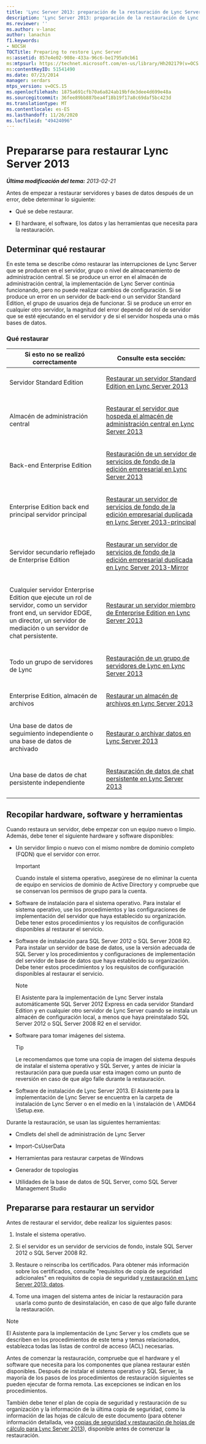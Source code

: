 ```yaml
---
title: 'Lync Server 2013: preparación de la restauración de Lync Server'
description: 'Lync Server 2013: preparación de la restauración de Lync Server.'
ms.reviewer: ''
ms.author: v-lanac
author: lanachin
f1.keywords:
- NOCSH
TOCTitle: Preparing to restore Lync Server
ms:assetid: 857e4e02-908e-433a-96c6-be1795a9cb61
ms:mtpsurl: https://technet.microsoft.com/en-us/library/Hh202179(v=OCS.15)
ms:contentKeyID: 51541490
ms.date: 07/23/2014
manager: serdars
mtps_version: v=OCS.15
ms.openlocfilehash: 1875a691cfb70a6a824ab19bfde3dee4d699e48a
ms.sourcegitcommit: 36fee89bb887bea4f18b19f17a8c69daf5bc423d
ms.translationtype: MT
ms.contentlocale: es-ES
ms.lasthandoff: 11/26/2020
ms.locfileid: "49424096"
---
```

# <a name="preparing-to-restore-lync-server-2013"></a>Prepararse para restaurar Lync Server 2013

<div data-xmlns="http://www.w3.org/1999/xhtml">

<div class="topic" data-xmlns="http://www.w3.org/1999/xhtml" data-msxsl="urn:schemas-microsoft-com:xslt" data-cs="https://msdn.microsoft.com/">

<div data-asp="https://msdn2.microsoft.com/asp">



</div>

<div id="mainSection">

<div id="mainBody">

<span> </span>

_**Última modificación del tema:** 2013-02-21_

Antes de empezar a restaurar servidores y bases de datos después de un error, debe determinar lo siguiente:

  - Qué se debe restaurar.

  - El hardware, el software, los datos y las herramientas que necesita para la restauración.

<div>

## <a name="determining-what-to-restore"></a>Determinar qué restaurar

En este tema se describe cómo restaurar las interrupciones de Lync Server que se producen en el servidor, grupo o nivel de almacenamiento de administración central. Si se produce un error en el almacén de administración central, la implementación de Lync Server continúa funcionando, pero no puede realizar cambios de configuración. Si se produce un error en un servidor de back-end o un servidor Standard Edition, el grupo de usuarios deja de funcionar. Si se produce un error en cualquier otro servidor, la magnitud del error depende del rol de servidor que se esté ejecutando en el servidor y de si el servidor hospeda una o más bases de datos.

### <a name="what-to-restore"></a>Qué restaurar

<table>
<colgroup>
<col style="width: 50%" />
<col style="width: 50%" />
</colgroup>
<thead>
<tr class="header">
<th>Si esto no se realizó correctamente</th>
<th>Consulte esta sección:</th>
</tr>
</thead>
<tbody>
<tr class="odd">
<td><p>Servidor Standard Edition</p></td>
<td><p><a href="lync-server-2013-restoring-a-standard-edition-server.md">Restaurar un servidor Standard Edition en Lync Server 2013</a></p></td>
</tr>
<tr class="even">
<td><p>Almacén de administración central</p></td>
<td><p><a href="lync-server-2013-restoring-the-server-hosting-the-central-management-store.md">Restaurar el servidor que hospeda el almacén de administración central en Lync Server 2013</a></p></td>
</tr>
<tr class="odd">
<td><p>Back-end Enterprise Edition</p></td>
<td><p><a href="lync-server-2013-restoring-an-enterprise-edition-back-end-server.md">Restauración de un servidor de servicios de fondo de la edición empresarial en Lync Server 2013</a></p></td>
</tr>
<tr class="even">
<td><p>Enterprise Edition back end principal servidor principal</p></td>
<td><p><a href="lync-server-2013-restoring-a-mirrored-enterprise-edition-back-end-server-primary.md">Restaurar un servidor de servicios de fondo de la edición empresarial duplicada en Lync Server 2013-principal</a></p></td>
</tr>
<tr class="odd">
<td><p>Servidor secundario reflejado de Enterprise Edition</p></td>
<td><p><a href="lync-server-2013-restoring-a-mirrored-enterprise-edition-back-end-server-mirror.md">Restaurar un servidor de servicios de fondo de la edición empresarial duplicada en Lync Server 2013-Mirror</a></p></td>
</tr>
<tr class="even">
<td><p>Cualquier servidor Enterprise Edition que ejecute un rol de servidor, como un servidor front end, un servidor EDGE, un director, un servidor de mediación o un servidor de chat persistente.</p></td>
<td><p><a href="lync-server-2013-restoring-an-enterprise-edition-member-server.md">Restaurar un servidor miembro de Enterprise Edition en Lync Server 2013</a></p></td>
</tr>
<tr class="odd">
<td><p>Todo un grupo de servidores de Lync</p></td>
<td><p><a href="lync-server-2013-restoring-a-lync-server-pool.md">Restauración de un grupo de servidores de Lync en Lync Server 2013</a></p></td>
</tr>
<tr class="even">
<td><p>Enterprise Edition, almacén de archivos</p></td>
<td><p><a href="lync-server-2013-restoring-a-file-store.md">Restaurar un almacén de archivos en Lync Server 2013</a></p></td>
</tr>
<tr class="odd">
<td><p>Una base de datos de seguimiento independiente o una base de datos de archivado</p></td>
<td><p><a href="lync-server-2013-restoring-monitoring-or-archiving-data.md">Restaurar o archivar datos en Lync Server 2013</a></p></td>
</tr>
<tr class="even">
<td><p>Una base de datos de chat persistente independiente</p></td>
<td><p><a href="lync-server-2013-restoring-persistent-chat-data.md">Restauración de datos de chat persistente en Lync Server 2013</a></p></td>
</tr>
</tbody>
</table>


</div>

<div>

## <a name="gathering-hardware-software-and-tools"></a>Recopilar hardware, software y herramientas

Cuando restaura un servidor, debe empezar con un equipo nuevo o limpio. Además, debe tener el siguiente hardware y software disponibles:

  - Un servidor limpio o nuevo con el mismo nombre de dominio completo (FQDN) que el servidor con error.
    
    <div>
    

    > [!IMPORTANT]  
    > Cuando instale el sistema operativo, asegúrese de no eliminar la cuenta de equipo en servicios de dominio de Active Directory y compruebe que se conservan los permisos de grupo para la cuenta.

    
    </div>

  - Software de instalación para el sistema operativo. Para instalar el sistema operativo, use los procedimientos y las configuraciones de implementación del servidor que haya establecido su organización. Debe tener estos procedimientos y los requisitos de configuración disponibles al restaurar el servicio.

  - Software de instalación para SQL Server 2012 o SQL Server 2008 R2. Para instalar un servidor de base de datos, use la versión adecuada de SQL Server y los procedimientos y configuraciones de implementación del servidor de base de datos que haya establecido su organización. Debe tener estos procedimientos y los requisitos de configuración disponibles al restaurar el servicio.
    
    <div>
    

    > [!NOTE]  
    > El Asistente para la implementación de Lync Server instala automáticamente SQL Server 2012 Express en cada servidor Standard Edition y en cualquier otro servidor de Lync Server cuando se instala un almacén de configuración local, a menos que haya preinstalado SQL Server 2012 o SQL Server 2008 R2 en el servidor.

    
    </div>

  - Software para tomar imágenes del sistema.
    
    <div>
    

    > [!TIP]  
    > Le recomendamos que tome una copia de imagen del sistema después de instalar el sistema operativo y SQL Server, y antes de iniciar la restauración para que pueda usar esta imagen como un punto de reversión en caso de que algo falle durante la restauración.

    
    </div>

  - Software de instalación de Lync Server 2013. El Asistente para la implementación de Lync Server se encuentra en la carpeta de instalación de Lync Server o en el medio en la \\ instalación de \\ AMD64 \\Setup.exe.

Durante la restauración, se usan las siguientes herramientas:

  - Cmdlets del shell de administración de Lync Server

  - Import-CsUserData

  - Herramientas para restaurar carpetas de Windows

  - Generador de topologías

  - Utilidades de la base de datos de SQL Server, como SQL Server Management Studio

</div>

<div>

## <a name="preparing-to-restore-a-server"></a>Prepararse para restaurar un servidor

Antes de restaurar el servidor, debe realizar los siguientes pasos:

1.  Instale el sistema operativo.

2.  Si el servidor es un servidor de servicios de fondo, instale SQL Server 2012 o SQL Server 2008 R2.

3.  Restaure o reinscriba los certificados. Para obtener más información sobre los certificados, consulte "requisitos de copia de seguridad adicionales" en requisitos de copia de seguridad [y restauración en Lync Server 2013: datos](lync-server-2013-backup-and-restoration-requirements-data.md).

4.  Tome una imagen del sistema antes de iniciar la restauración para usarla como punto de desinstalación, en caso de que algo falle durante la restauración.

<div>


> [!NOTE]  
> El Asistente para la implementación de Lync Server y los cmdlets que se describen en los procedimientos de este tema y temas relacionados, establezca todas las listas de control de acceso (ACL) necesarias.



</div>

Antes de comenzar la restauración, compruebe que el hardware y el software que necesita para los componentes que planea restaurar estén disponibles. Después de instalar el sistema operativo y SQL Server, la mayoría de los pasos de los procedimientos de restauración siguientes se pueden ejecutar de forma remota. Las excepciones se indican en los procedimientos.

También debe tener el plan de copia de seguridad y restauración de su organización y la información de la última copia de seguridad, como la información de las hojas de cálculo de este documento (para obtener información detallada, vea [copias de seguridad y restauración de hojas de cálculo para Lync Server 2013](lync-server-2013-backup-and-restoration-worksheets.md)), disponible antes de comenzar la restauración.

</div>

</div>

<span> </span>

</div>

</div>

</div>

